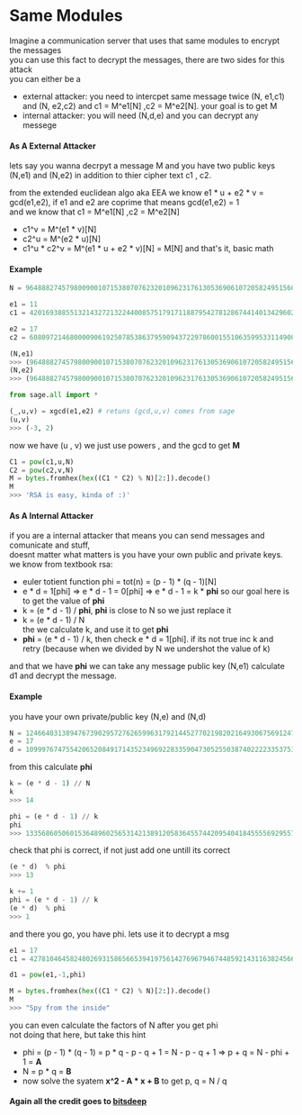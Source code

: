 # Same Modules
Imagine a communication server that uses that same modules to encrypt the messages    
you can use this fact to decrypt the messages, there are two sides for this attack    
you can either be a 
- external attacker: you need to intercpet same message twice (N, e1,c1) and (N, e2,c2) and c1 = M^e1[N] ,c2 = M^e2[N]. your goal is to get M
- internal attacker: you will need (N,d,e) and you can decrypt any messege

#### As A External Attacker
lets say you wanna decrpyt a message M and you have two public keys (N,e1) and (N,e2) in addition to thier cipher text c1 , c2.    

from the extended euclidean algo aka EEA we know e1 * u + e2 * v = gcd(e1,e2), if e1 and e2 are coprime that means gcd(e1,e2) = 1   
and we know that c1 = M^e1[N] ,c2 = M^e2[N]     
- c1^v = M^(e1 * v)[N]
- c2^u = M^(e2 * u)[N]
- c1^u * c2^v = M^(e1 * u + e2 * v)[N] = M[N]
and that's it, basic math

#### Example
```python
N = 9648882745798009001071538070762320109623176130536906107205824951560774658947

e1 = 11
c1 = 4201693885513214327213224400857517917118879542781286744140134296022154337195 

e2 = 17
c2 = 6080972146800009061925078538637959094372297860015510635995331149004755416685 

(N,e1)
>>> (9648882745798009001071538070762320109623176130536906107205824951560774658947,11)
(N,e2)
>>> (9648882745798009001071538070762320109623176130536906107205824951560774658947,17) 
```

```python
from sage.all import *

(_,u,v) = xgcd(e1,e2) # retuns (gcd,u,v) comes from sage
(u,v)
>>> (-3, 2)
```

now we have (u , v) we just use powers , and the gcd to get **M**    

```python
C1 = pow(c1,u,N)
C2 = pow(c2,v,N)
M = bytes.fromhex(hex((C1 * C2) % N)[2:]).decode()
M
>>> 'RSA is easy, kinda of :)'
```



#### As A Internal Attacker
if you are a internal attacker that means you can send messages and comunicate and stuff,    
doesnt matter what matters is you have your own public and private keys.    
we know from textbook rsa:  


- euler totient function phi = tot(n) = (p - 1)  * (q - 1)[N] 
- e * d = 1[phi] => e * d - 1 = 0[phi] => e * d - 1 = k * **phi**
so our goal here is to get the value of **phi**    
- k = (e * d - 1) / **phi**, **phi** is close to N so we just replace it 
- k = (e * d - 1) / N  
the we calculate k, and use it to get **phi**
- **phi** = (e * d - 1) / k, then check e * d = 1[phi]. if its not true inc k and retry (because when we divided by N we undershot the value of k)    

and that we have **phi** we can take any message public key (N,e1) calculate d1 and decrypt the message.    

#### Example

you have your own private/public key (N,e) and (N,d)
```python
N = 12466403138947673902957276265996317921445277021982021649306756912473380350423 
e = 17
d = 10999767475542065208491714352349692283359047305255038740222233537532209338353 
```

from this calculate **phi**
```python
k = (e * d - 1) // N 
k
>>> 14

phi = (e * d - 1) // k
phi
>>> 13356860506015364896025653142138912058364557442095404184555569295574825625142
```

check that phi is correct, if not just add one untill its correct
```python
(e * d)  % phi
>>> 13

k += 1
phi = (e * d - 1) // k
(e * d)  % phi
>>> 1
```

and there you go, you have phi. lets use it to decrypt a msg    
```python
e1 = 17 
c1 = 4278104645824802693158656653941975614276967946744859214311638245663478803459

d1 = pow(e1,-1,phi)

M = bytes.fromhex(hex((C1 * C2) % N)[2:]).decode()
M
>>> "Spy from the inside"
```

you can even calculate the factors of N after you get phi     
not doing that here, but take this hint
- phi = (p - 1) * (q - 1) = p * q - p - q + 1 = N - p - q + 1 => p + q = N - phi + 1 = **A**
- N = p * q = **B**
- now solve the syatem **x^2 - A * x + B** to get p, q = N / q



#### Again all the credit goes to [bitsdeep](https://bitsdeep.com/posts/attacking-rsa-for-fun-and-ctf-points-part-1/)